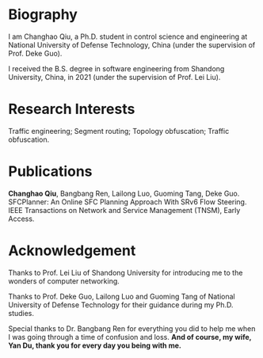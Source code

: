 # Biography
I am Changhao Qiu, a Ph.D. student in control science and engineering at National University of Defense Technology, China (under the supervision of Prof. Deke Guo). 

I received the B.S. degree in software engineering from Shandong University, China, in 2021 (under the supervision of Prof. Lei Liu).

# Research Interests
Traffic engineering; Segment routing; Topology obfuscation; Traffic obfuscation.

# Publications
**Changhao Qiu**, Bangbang Ren, Lailong Luo, Guoming Tang, Deke Guo. SFCPlanner: An Online SFC Planning Approach With SRv6 Flow Steering. IEEE Transactions on Network and Service Management (TNSM), Early Access.

# Acknowledgement
Thanks to Prof. Lei Liu of Shandong University for introducing me to the wonders of computer networking.

Thanks to Prof. Deke Guo, Lailong Luo and Guoming Tang of National University of Defense Technology for their guidance during my Ph.D. studies.

Special thanks to Dr. Bangbang Ren for everything you did to help me when I was going through a time of confusion and loss.
**And of course, my wife, Yan Du, thank you for every day you being with me.**

